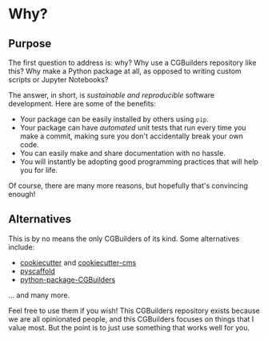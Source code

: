 # Why?

## Purpose

The first question to address is: why? Why use a CGBuilders repository like this? Why make a Python package at all, as opposed to writing custom scripts or Jupyter Notebooks?

The answer, in short, is _sustainable and reproducible_ software development. Here are some of the benefits:

- Your package can be easily installed by others using `pip`.
- Your package can have _automated_ unit tests that run every time you make a commit, making sure you don't accidentally break your own code.
- You can easily make and share documentation with no hassle.
- You will instantly be adopting good programming practices that will help you for life.

Of course, there are many more reasons, but hopefully that's convincing enough!

## Alternatives

This is by no means the only CGBuilders of its kind. Some alternatives include:

- [cookiecutter](https://github.com/cookiecutter/cookiecutter) and [cookiecutter-cms](https://github.com/MolSSI/cookiecutter-cms)
- [pyscaffold](https://github.com/pyscaffold/pyscaffold)
- [python-package-CGBuilders](https://github.com/microsoft/python-package-CGBuilders)

... and many more.

Feel free to use them if you wish! This CGBuilders repository exists because we are all opinionated people, and this CGBuilders focuses on things that I value most. But the point is to just use something that works well for you.
